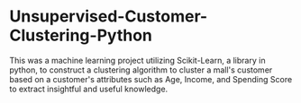 # Unsupervised-Customer-Clustering-Python
This was a machine learning project utilizing Scikit-Learn, a library in python, to construct a clustering algorithm to cluster a mall's customer based on a customer's attributes such as Age, Income, and Spending Score to extract insightful and useful knowledge.
